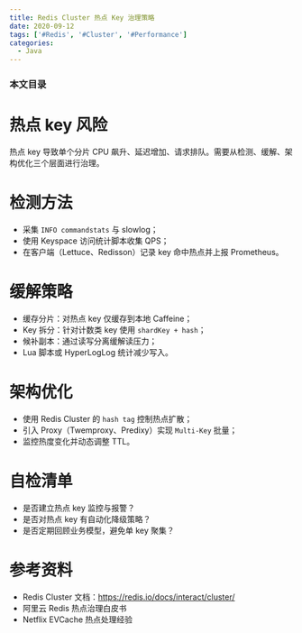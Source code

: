 ```yaml
---
title: Redis Cluster 热点 Key 治理策略
date: 2020-09-12
tags: ['#Redis', '#Cluster', '#Performance']
categories:
  - Java
---
```


### 本文目录
<!-- toc -->

# 热点 key 风险
热点 key 导致单个分片 CPU 飙升、延迟增加、请求排队。需要从检测、缓解、架构优化三个层面进行治理。

# 检测方法
- 采集 `INFO commandstats` 与 slowlog；
- 使用 Keyspace 访问统计脚本收集 QPS；
- 在客户端（Lettuce、Redisson）记录 key 命中热点并上报 Prometheus。

# 缓解策略
- 缓存分片：对热点 key 仅缓存到本地 Caffeine；
- Key 拆分：针对计数类 key 使用 `shardKey + hash`；
- 候补副本：通过读写分离缓解读压力；
- Lua 脚本或 HyperLogLog 统计减少写入。 

# 架构优化
- 使用 Redis Cluster 的 `hash tag` 控制热点扩散；
- 引入 Proxy（Twemproxy、Predixy）实现 `Multi-Key` 批量；
- 监控热度变化并动态调整 TTL。

# 自检清单
- 是否建立热点 key 监控与报警？
- 是否对热点 key 有自动化降级策略？
- 是否定期回顾业务模型，避免单 key 聚集？

# 参考资料
- Redis Cluster 文档：https://redis.io/docs/interact/cluster/
- 阿里云 Redis 热点治理白皮书
- Netflix EVCache 热点处理经验
